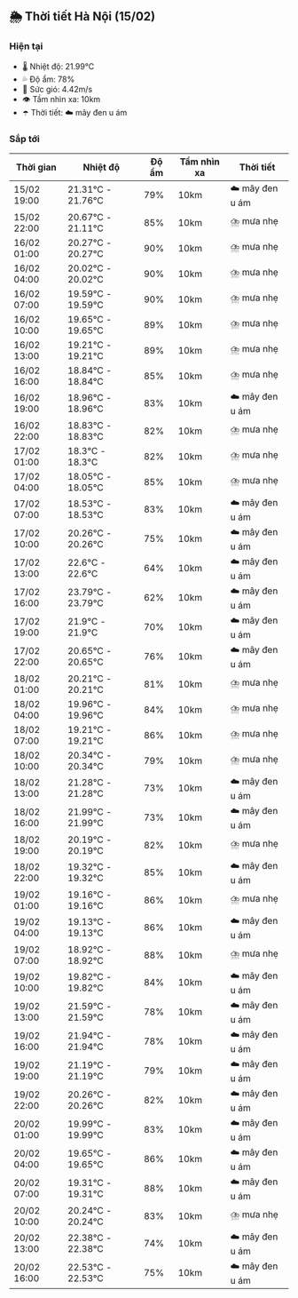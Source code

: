 ## 🌦️ Thời tiết Hà Nội (15/02)

### Hiện tại

- 🌡️ Nhiệt độ: 21.99℃
- 💦 Độ ẩm: 78%
- 💨 Sức gió: 4.42m/s
- 👁️ Tầm nhìn xa: 10km
- ☂️ Thời tiết: ☁️ mây đen u ám

### Sắp tới

| Thời gian | Nhiệt độ | Độ ẩm | Tầm nhìn xa | Thời tiết |
| --- | --- | --- | --- | --- |
| 15/02 19:00 | 21.31℃ - 21.76℃ | 79% | 10km | ☁️ mây đen u ám |
| 15/02 22:00 | 20.67℃ - 21.11℃ | 85% | 10km | ⛈️ mưa nhẹ |
| 16/02 01:00 | 20.27℃ - 20.27℃ | 90% | 10km | ⛈️ mưa nhẹ |
| 16/02 04:00 | 20.02℃ - 20.02℃ | 90% | 10km | ⛈️ mưa nhẹ |
| 16/02 07:00 | 19.59℃ - 19.59℃ | 90% | 10km | ⛈️ mưa nhẹ |
| 16/02 10:00 | 19.65℃ - 19.65℃ | 89% | 10km | ⛈️ mưa nhẹ |
| 16/02 13:00 | 19.21℃ - 19.21℃ | 89% | 10km | ⛈️ mưa nhẹ |
| 16/02 16:00 | 18.84℃ - 18.84℃ | 85% | 10km | ⛈️ mưa nhẹ |
| 16/02 19:00 | 18.96℃ - 18.96℃ | 83% | 10km | ☁️ mây đen u ám |
| 16/02 22:00 | 18.83℃ - 18.83℃ | 82% | 10km | ⛈️ mưa nhẹ |
| 17/02 01:00 | 18.3℃ - 18.3℃ | 82% | 10km | ⛈️ mưa nhẹ |
| 17/02 04:00 | 18.05℃ - 18.05℃ | 85% | 10km | ⛈️ mưa nhẹ |
| 17/02 07:00 | 18.53℃ - 18.53℃ | 83% | 10km | ☁️ mây đen u ám |
| 17/02 10:00 | 20.26℃ - 20.26℃ | 75% | 10km | ☁️ mây đen u ám |
| 17/02 13:00 | 22.6℃ - 22.6℃ | 64% | 10km | ☁️ mây đen u ám |
| 17/02 16:00 | 23.79℃ - 23.79℃ | 62% | 10km | ☁️ mây đen u ám |
| 17/02 19:00 | 21.9℃ - 21.9℃ | 70% | 10km | ☁️ mây đen u ám |
| 17/02 22:00 | 20.65℃ - 20.65℃ | 76% | 10km | ☁️ mây đen u ám |
| 18/02 01:00 | 20.21℃ - 20.21℃ | 81% | 10km | ⛈️ mưa nhẹ |
| 18/02 04:00 | 19.96℃ - 19.96℃ | 84% | 10km | ⛈️ mưa nhẹ |
| 18/02 07:00 | 19.21℃ - 19.21℃ | 86% | 10km | ⛈️ mưa nhẹ |
| 18/02 10:00 | 20.34℃ - 20.34℃ | 79% | 10km | ⛈️ mưa nhẹ |
| 18/02 13:00 | 21.28℃ - 21.28℃ | 73% | 10km | ☁️ mây đen u ám |
| 18/02 16:00 | 21.99℃ - 21.99℃ | 73% | 10km | ☁️ mây đen u ám |
| 18/02 19:00 | 20.19℃ - 20.19℃ | 82% | 10km | ⛈️ mưa nhẹ |
| 18/02 22:00 | 19.32℃ - 19.32℃ | 85% | 10km | ☁️ mây đen u ám |
| 19/02 01:00 | 19.16℃ - 19.16℃ | 86% | 10km | ⛈️ mưa nhẹ |
| 19/02 04:00 | 19.13℃ - 19.13℃ | 86% | 10km | ☁️ mây đen u ám |
| 19/02 07:00 | 18.92℃ - 18.92℃ | 88% | 10km | ⛈️ mưa nhẹ |
| 19/02 10:00 | 19.82℃ - 19.82℃ | 84% | 10km | ☁️ mây đen u ám |
| 19/02 13:00 | 21.59℃ - 21.59℃ | 78% | 10km | ☁️ mây đen u ám |
| 19/02 16:00 | 21.94℃ - 21.94℃ | 78% | 10km | ☁️ mây đen u ám |
| 19/02 19:00 | 21.19℃ - 21.19℃ | 79% | 10km | ☁️ mây đen u ám |
| 19/02 22:00 | 20.26℃ - 20.26℃ | 82% | 10km | ☁️ mây đen u ám |
| 20/02 01:00 | 19.99℃ - 19.99℃ | 83% | 10km | ☁️ mây đen u ám |
| 20/02 04:00 | 19.65℃ - 19.65℃ | 86% | 10km | ☁️ mây đen u ám |
| 20/02 07:00 | 19.31℃ - 19.31℃ | 88% | 10km | ☁️ mây đen u ám |
| 20/02 10:00 | 20.24℃ - 20.24℃ | 83% | 10km | ⛈️ mưa nhẹ |
| 20/02 13:00 | 22.38℃ - 22.38℃ | 74% | 10km | ☁️ mây đen u ám |
| 20/02 16:00 | 22.53℃ - 22.53℃ | 75% | 10km | ☁️ mây đen u ám |
